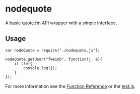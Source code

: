 nodequote
=========

A basic [quote.fm API](http://quote.fm/labs "quote.fm API") wrapper with a simple interface. 

## Usage ##
```
var nodeQuote = require("./nodequote.js");

nodeQuote.getUser("fweinb", function(j, e){
	if (!e){
		console.log(j);
	}
});
```
For more information see the [Function Reference](https://github.com/FWeinb/nodequote/wiki/Function-Reference) or the [test.js](https://github.com/FWeinb/nodequote/blob/master/test.js).
